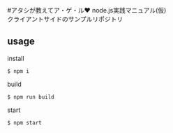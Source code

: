 #アタシが教えてア・ゲ・ル♥ node.js実践マニュアル(仮)  
クライアントサイドのサンプルリポジトリ
## usage  
install  
```
$ npm i
```
build  
```
$ npm run build
```
start  
```
$ npm start
```
